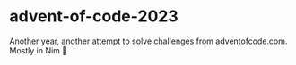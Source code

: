 # advent-of-code-2023
Another year, another attempt to solve challenges from adventofcode.com. Mostly in Nim 👑
